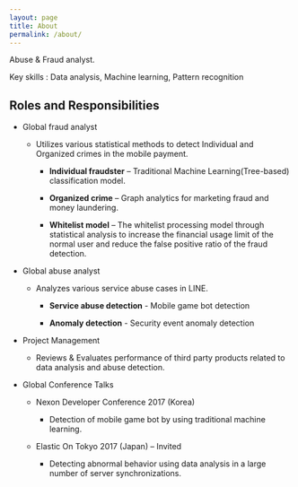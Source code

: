 ```yaml
---
layout: page
title: About
permalink: /about/
---
```


Abuse & Fraud analyst.

Key skills : Data analysis, Machine learning, Pattern recognition

## Roles and Responsibilities

- Global fraud analyst

    - Utilizes various statistical methods to detect Individual and Organized crimes in the mobile payment.
    
        - **Individual fraudster** – Traditional Machine Learning(Tree-based) classification model.
            
        - **Organized crime** – Graph analytics for marketing fraud and money laundering.
            
        - **Whitelist model** – The whitelist processing model through statistical analysis to increase the financial usage limit of the normal user and reduce the false positive ratio of the fraud detection.
      
- Global abuse analyst

   - Analyzes various service abuse cases in LINE.
        
        - **Service abuse detection** - Mobile game bot detection
        
        - **Anomaly detection** -  Security event anomaly detection

- Project Management
    
    - Reviews & Evaluates performance of third party products related to data analysis and abuse detection.

- Global Conference Talks
    
    - Nexon Developer Conference 2017 (Korea)
        
        - Detection of mobile game bot by using traditional machine learning. 
      
    - Elastic On Tokyo 2017 (Japan) – Invited 
    
        - Detecting abnormal behavior using data analysis in a large number of server synchronizations.
